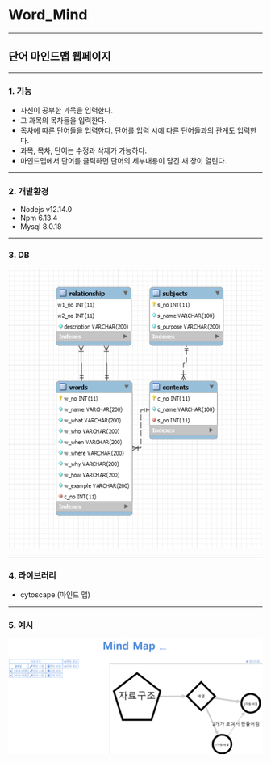 # Word_Mind
* * *
## 단어 마인드맵 웹페이지
* * *
### 1. 기능 
 + 자신이 공부한 과목을 입력한다.
 + 그 과목의 목차들을 입력한다.
 + 목차에 따른 단어들을 입력한다. 단어를 입력 시에 다른 단어들과의 관계도 입력한다.
 + 과목, 목차, 단어는 수정과 삭제가 가능하다.
 + 마인드맵에서 단어를 클릭하면 단어의 세부내용이 담긴 새 창이 열린다.
 * * *
### 2. 개발환경
 + Nodejs v12.14.0
 + Npm 6.13.4
 + Mysql 8.0.18 
* * *
### 3. DB
 ![DB](./DB.PNG)
 * * *
### 4. 라이브러리
 + cytoscape (마인드 맵)
 * * *
### 5. 예시
 ![subject](./subject.PNG)
